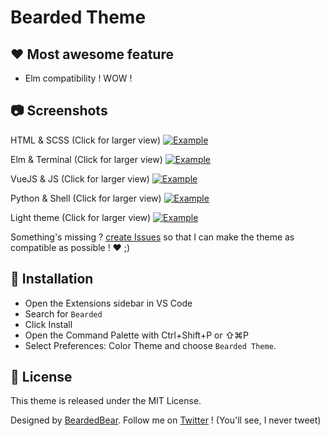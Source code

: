 # Bearded Theme

## ❤️ Most awesome feature

- Elm compatibility ! WOW !

## 📷 Screenshots

HTML & SCSS (Click for larger view)
<a href="https://raw.githubusercontent.com/BeardedBear/bearded-theme/master/screen-html-scss.png" target="_BLANK">
<img alt="Example" src="https://raw.githubusercontent.com/BeardedBear/bearded-theme/master/screen-html-scss.png">
</a>

Elm & Terminal (Click for larger view)
<a href="https://raw.githubusercontent.com/BeardedBear/bearded-theme/master/screen-elm-term.png" target="_BLANK">
<img alt="Example" src="https://raw.githubusercontent.com/BeardedBear/bearded-theme/master/screen-elm-term.png">
</a>

VueJS & JS (Click for larger view)
<a href="https://raw.githubusercontent.com/BeardedBear/bearded-theme/master/screen-vue-js.png" target="_BLANK">
<img alt="Example" src="https://raw.githubusercontent.com/BeardedBear/bearded-theme/master/screen-vue-js.png">
</a>

Python & Shell (Click for larger view)
<a href="https://raw.githubusercontent.com/BeardedBear/bearded-theme/master/screen-python-sh.png" target="_BLANK">
<img alt="Example" src="https://raw.githubusercontent.com/BeardedBear/bearded-theme/master/screen-python-sh.png">
</a>

Light theme (Click for larger view)
<a href="https://raw.githubusercontent.com/BeardedBear/bearded-theme/master/screen-light.png" target="_BLANK">
<img alt="Example" src="https://raw.githubusercontent.com/BeardedBear/bearded-theme/master/screen-light.png">
</a>

Something's missing ? [create Issues](https://github.com/BeardedBear/BeardedTheme/issues) so that I can make the theme as compatible as possible ! ❤️ ;)

## 🚀 Installation

- Open the Extensions sidebar in VS Code
- Search for `Bearded`
- Click Install
- Open the Command Palette with Ctrl+Shift+P or ⇧⌘P
- Select Preferences: Color Theme and choose `Bearded Theme`.

## 📄 License

This theme is released under the MIT License.

Designed by [BeardedBear](https://github.com/BeardedBear).
Follow me on [Twitter](https://twitter.com/Bearded__Bear) ! (You'll see, I never tweet)

